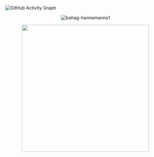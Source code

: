 
![GitHub Activity Graph](https://activity-graph.herokuapp.com/graph?username=bahag-mackp&theme=react-dark)  
<p align="center"> <img src="https://komarev.com/ghpvc/?username=bahag-mackp1&label=Profile%20views&color=0e75b6&style=flat" alt="bahag-hannemanns1" /> </p>
<p align="center">
  <img src="https://media.giphy.com/media/S8Nw93x7t5JKUJVlzW/giphy.gif" style="height:400px;">
</p>
